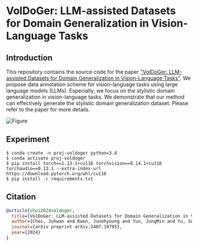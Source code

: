 # VolDoGer: LLM-assisted Datasets for Domain Generalization in Vision-Language Tasks

## Introduction

This repository contains the source code for the paper ["VolDoGer: LLM-assisted Datasets for Domain Generalization in Vision-Language Tasks"](https://arxiv.org/pdf/2407.19795). We propose data annotation scheme for vision-language tasks using large language models (LLMs). Especially, we focus on the stylistic domain generalization in vision-language tasks. We demonstrate that our method can effectively generate the stylistic domain generalization dataset. Please refer to the paper for more details.

![Figure](./voldoger_figure.png)

## Experiment

```shell
$ conda create -n proj-voldoger python=3.8
$ conda activate proj-voldoger
$ pip install torch==1.13.1+cu116 torchvision==0.14.1+cu116 torchaudio==0.13.1 --extra-index-url https://download.pytorch.org/whl/cu116
$ pip install -r requirements.txt
```

## Citation

```bibtex
@article{choi2024voldoger,
  title={VolDoGer: LLM-assisted Datasets for Domain Generalization in Vision-Language Tasks},
  author={Choi, Juhwan and Kwon, Junehyoung and Yun, JungMin and Yu, Seunguk and Kim, YoungBin},
  journal={arXiv preprint arXiv:2407.19795},
  year={2024}
}
```
